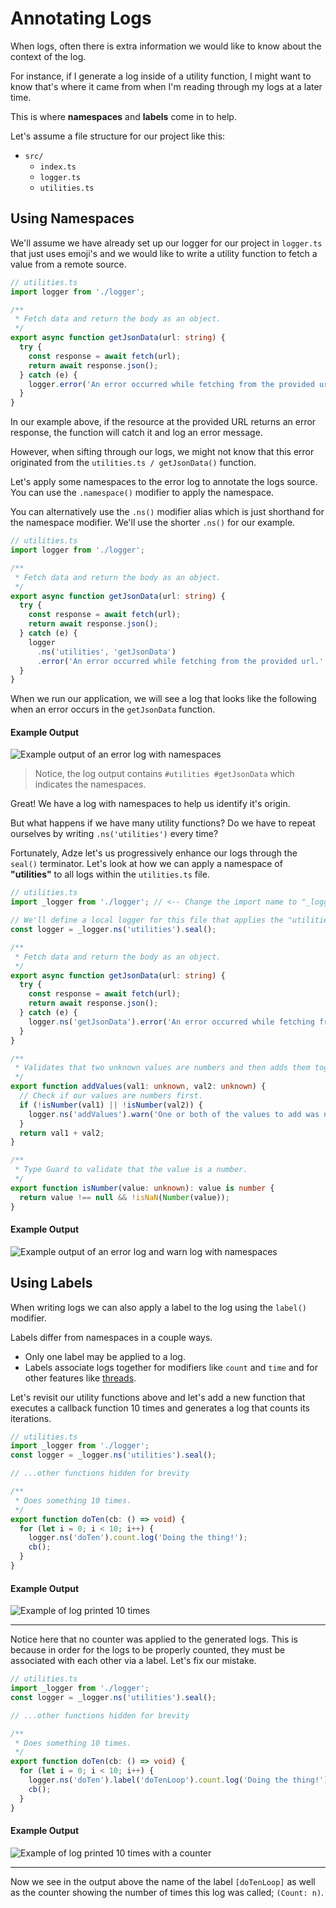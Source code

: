 # Annotating Logs

When logs, often there is extra information we would like to know about the context of the log.

For instance, if I generate a log inside of a utility function, I might want to know that's where
it came from when I'm reading through my logs at a later time.

This is where **namespaces** and **labels** come in to help.

Let's assume a file structure for our project like this:

- `src/`
  - `index.ts`
  - `logger.ts`
  - `utilities.ts`

## Using Namespaces

We'll assume we have already set up our logger for our project in `logger.ts` that just uses emoji's
and we would like to write a utility function to fetch a value from a remote source.

```typescript
// utilities.ts
import logger from './logger';

/**
 * Fetch data and return the body as an object.
 */
export async function getJsonData(url: string) {
  try {
    const response = await fetch(url);
    return await response.json();
  } catch (e) {
    logger.error('An error occurred while fetching from the provided url.', url);
  }
}
```

In our example above, if the resource at the provided URL returns an error response, the function
will catch it and log an error message.

However, when sifting through our logs, we might not know that this error originated from the
`utilities.ts / getJsonData()` function.

Let's apply some namespaces to the error log to annotate the logs source. You can use the
`.namespace()` modifier to apply the namespace.

You can alternatively use the `.ns()` modifier alias which is just shorthand for the namespace
modifier. We'll use the shorter `.ns()` for our example.

```typescript
// utilities.ts
import logger from './logger';

/**
 * Fetch data and return the body as an object.
 */
export async function getJsonData(url: string) {
  try {
    const response = await fetch(url);
    return await response.json();
  } catch (e) {
    logger
      .ns('utilities', 'getJsonData')
      .error('An error occurred while fetching from the provided url.', url);
  }
}
```

When we run our application, we will see a log that looks like the following when an error occurs
in the `getJsonData` function.

#### Example Output

![Example output of an error log with namespaces](./examples/namespaces-example-1.png)

> Notice, the log output contains `#utilities #getJsonData` which indicates the namespaces.

Great! We have a log with namespaces to help us identify it's origin.

But what happens if we have many utility functions? Do we have to repeat ourselves by writing
`.ns('utilities')` every time?

Fortunately, Adze let's us progressively enhance our logs through the `seal()` terminator. Let's
look at how we can apply a namespace of **"utilities"** to all logs within the `utilities.ts` file.

```typescript
// utilities.ts
import _logger from './logger'; // <-- Change the import name to "_logger" from "logger"

// We'll define a local logger for this file that applies the "utilities" namespace.
const logger = _logger.ns('utilities').seal();

/**
 * Fetch data and return the body as an object.
 */
export async function getJsonData(url: string) {
  try {
    const response = await fetch(url);
    return await response.json();
  } catch (e) {
    logger.ns('getJsonData').error('An error occurred while fetching from the provided url.', url);
  }
}

/**
 * Validates that two unknown values are numbers and then adds them together.
 */
export function addValues(val1: unknown, val2: unknown) {
  // Check if our values are numbers first.
  if (!isNumber(val1) || !isNumber(val2)) {
    logger.ns('addValues').warn('One or both of the values to add was not a number!');
  }
  return val1 + val2;
}

/**
 * Type Guard to validate that the value is a number.
 */
export function isNumber(value: unknown): value is number {
  return value !== null && !isNaN(Number(value));
}
```

#### Example Output

![Example output of an error log and warn log with namespaces](./examples/namespaces-example-2.png)

## Using Labels

When writing logs we can also apply a label to the log using the `label()` modifier.

Labels differ from namespaces in a couple ways.

- Only one label may be applied to a log.
- Labels associate logs together for modifiers like `count` and `time` and for other features like [threads]().

Let's revisit our utility functions above and let's add a new function that executes a callback
function 10 times and generates a log that counts its iterations.

```typescript
// utilities.ts
import _logger from './logger';
const logger = _logger.ns('utilities').seal();

// ...other functions hidden for brevity

/**
 * Does something 10 times.
 */
export function doTen(cb: () => void) {
  for (let i = 0; i < 10; i++) {
    logger.ns('doTen').count.log('Doing the thing!');
    cb();
  }
}
```

#### Example Output

![Example of log printed 10 times](./examples/annotation-label-example-1.png)

---

Notice here that no counter was applied to the generated logs. This is because in order for the logs
to be properly counted, they must be associated with each other via a label. Let's fix our mistake.

```typescript
// utilities.ts
import _logger from './logger';
const logger = _logger.ns('utilities').seal();

// ...other functions hidden for brevity

/**
 * Does something 10 times.
 */
export function doTen(cb: () => void) {
  for (let i = 0; i < 10; i++) {
    logger.ns('doTen').label('doTenLoop').count.log('Doing the thing!'); // <-- Add a label of 'doTenLoop'
    cb();
  }
}
```

#### Example Output

![Example of log printed 10 times with a counter](./examples/annotation-label-example-2.png)

---

Now we see in the output above the name of the label `[doTenLoop]` as well as the counter showing
the number of times this log was called; `(Count: n)`.
